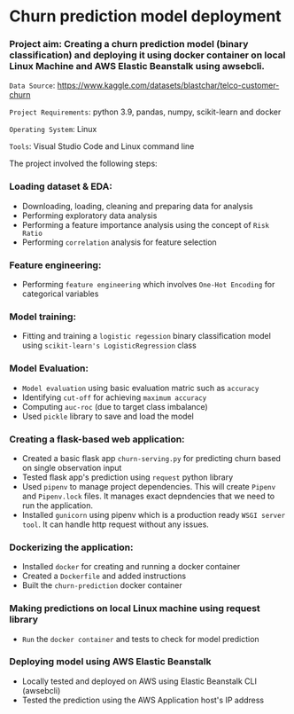# Churn prediction model deployment 

### Project aim: Creating a churn prediction model (binary classification) and deploying it using docker container on local Linux Machine and AWS Elastic Beanstalk using awsebcli.

`Data Source`: https://www.kaggle.com/datasets/blastchar/telco-customer-churn 

`Project Requirements`: python 3.9, pandas, numpy, scikit-learn and docker

`Operating System`: Linux

`Tools`: Visual Studio Code and Linux command line

The project involved the following steps:

### Loading dataset & EDA:

* Downloading, loading, cleaning and preparing data for analysis
* Performing exploratory data analysis
* Performing a feature importance analysis using the concept of `Risk Ratio`
* Performing `correlation` analysis for feature selection

### Feature engineering:

* Performing `feature engineering` which involves `One-Hot Encoding` for categorical variables

### Model training:

* Fitting and training a `logistic regession` binary classification model using `scikit-learn's LogisticRegression` class

### Model Evaluation:

* `Model evaluation` using basic evaluation matric such as `accuracy`
* Identifying `cut-off` for achieving `maximum accuracy`
* Computing `auc-roc` (due to target class imbalance)
* Used `pickle` library to save and load the model

### Creating a flask-based web application:

* Created a basic flask app `churn-serving.py` for predicting churn based on single observation input
* Tested flask app's prediction using `request` python library 
* Used `pipenv` to manage project dependencies. This will create `Pipenv` and `Pipenv.lock` files. It manages exact depndencies that we need to run the application.
* Installed `gunicorn` using pipenv which is a production ready `WSGI server tool`. It can handle http request without any issues.

### Dockerizing the application:

* Installed `docker` for creating and running a docker container
* Created a `Dockerfile` and added instructions
* Built the `churn-prediction` docker container

### Making predictions on local Linux machine using request library

* `Run` the `docker container` and tests to check for model prediction

### Deploying model using AWS Elastic Beanstalk

* Locally tested and deployed on AWS using Elastic Beanstalk CLI (awsebcli)
* Tested the prediction using the AWS Application host's IP address 